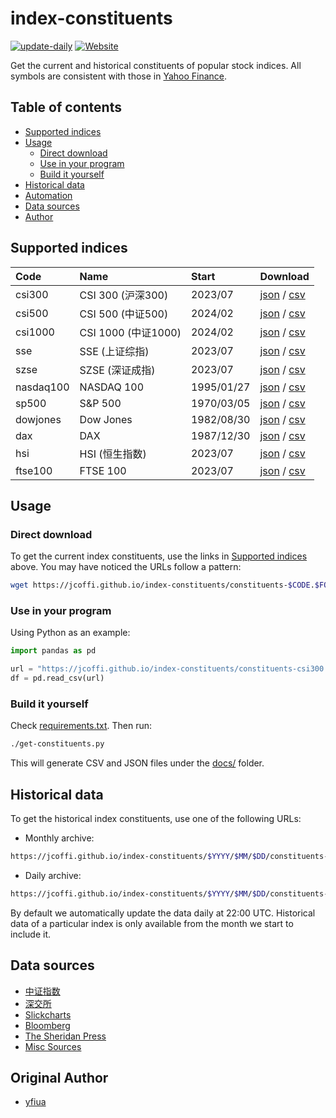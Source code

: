 # index-constituents

[![update-daily](https://github.com/jcoffi/index-constituents/workflows/update-daily/badge.svg)](https://github.com/jcoffi/index-constituents/actions?query=workflow:%22update-daily%22)
[![Website](https://img.shields.io/badge/Visit-Website-blue?logo=github)](https://jcoffi.github.io/index-constituents/)

Get the current and historical constituents of popular stock indices.
All symbols are consistent with those in [Yahoo Finance](https://finance.yahoo.com/).

## Table of contents
- [Supported indices](#supported-indices)
- [Usage](#usage)
  - [Direct download](#direct-download)
  - [Use in your program](#use-in-your-program)
  - [Build it yourself](#build-it-yourself)
- [Historical data](#historical-data)
- [Automation](#automation)
- [Data sources](#data-sources)
- [Author](#author)

## Supported indices


| Code      |  Name             |  Start     | Download                                                                                                                                                        |
|:----------|:------------------|:-----------|:----------------------------------------------------------------------------------------------------------------------------------------------------------------|
| csi300    | CSI 300 (沪深300)   | 2023/07    | [json](https://jcoffi.github.io/index-constituents/constituents-csi300.json) / [csv](https://jcoffi.github.io/index-constituents/constituents-csi300.csv)       |
| csi500    | CSI 500 (中证500)   | 2024/02    | [json](https://jcoffi.github.io/index-constituents/constituents-csi500.json) / [csv](https://jcoffi.github.io/index-constituents/constituents-csi500.csv)       |
| csi1000   | CSI 1000 (中证1000) | 2024/02    | [json](https://jcoffi.github.io/index-constituents/constituents-csi1000.json) / [csv](https://jcoffi.github.io/index-constituents/constituents-csi1000.csv)     |
| sse       | SSE (上证综指)        | 2023/07    | [json](https://jcoffi.github.io/index-constituents/constituents-sse.json) / [csv](https://jcoffi.github.io/index-constituents/constituents-sse.csv)             |
| szse      | SZSE (深证成指)       | 2023/07    | [json](https://jcoffi.github.io/index-constituents/constituents-szse.json) / [csv](https://jcoffi.github.io/index-constituents/constituents-szse.csv)           |
| nasdaq100 | NASDAQ 100        | 1995/01/27 | [json](https://jcoffi.github.io/index-constituents/constituents-nasdaq100.json) / [csv](https://jcoffi.github.io/index-constituents/constituents-nasdaq100.csv) |
| sp500     | S&P 500           | 1970/03/05 | [json](https://jcoffi.github.io/index-constituents/constituents-sp500.json) / [csv](https://jcoffi.github.io/index-constituents/constituents-sp500.csv)         |
| dowjones  | Dow Jones         | 1982/08/30 | [json](https://jcoffi.github.io/index-constituents/constituents-dowjones.json) / [csv](https://jcoffi.github.io/index-constituents/constituents-dowjones.csv)   |
| dax       | DAX               | 1987/12/30 | [json](https://jcoffi.github.io/index-constituents/constituents-dax.json) / [csv](https://jcoffi.github.io/index-constituents/constituents-dax.csv)             |
| hsi       | HSI (恒生指数)        | 2023/07    | [json](https://jcoffi.github.io/index-constituents/constituents-hsi.json) / [csv](https://jcoffi.github.io/index-constituents/constituents-hsi.csv)             |
| ftse100   | FTSE 100          | 2023/07    | [json](https://jcoffi.github.io/index-constituents/constituents-ftse100.json) / [csv](https://jcoffi.github.io/index-constituents/constituents-ftse100.csv)     |

## Usage
### Direct download
To get the current index constituents, use the links in [Supported indices](#supported-indices) above. You may have noticed the URLs follow a pattern:

```sh
wget https://jcoffi.github.io/index-constituents/constituents-$CODE.$FORMAT
```

### Use in your program
Using Python as an example:

```python
import pandas as pd

url = "https://jcoffi.github.io/index-constituents/constituents-csi300.csv"
df = pd.read_csv(url)
```

### Build it yourself
Check [requirements.txt](./requirements.txt). Then run:

```sh
./get-constituents.py
```

This will generate CSV and JSON files under the [docs/](./docs/) folder.

## Historical data
To get the historical index constituents, use one of the following URLs:

- Monthly archive:
```sh
https://jcoffi.github.io/index-constituents/$YYYY/$MM/$DD/constituents-$CODE.$FORMAT
```
- Daily archive:
```sh
https://jcoffi.github.io/index-constituents/$YYYY/$MM/$DD/constituents-$CODE.$FORMAT
```

By default we automatically update the data daily at 22:00 UTC.
Historical data of a particular index is only available from the month we start to include it.

## Data sources
* [中证指数](http://www.csindex.com.cn/)
* [深交所](http://www.szse.cn/)
* [Slickcharts](https://www.slickcharts.com/)
* [Bloomberg](https://www.bloomberg.com/)
* [The Sheridan Press](https://www.wyomingnewspapers.org/)
* [Misc Sources](./sources/)




## Original Author
* [yfiua](https://github.com/yfiua)